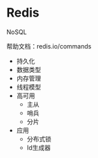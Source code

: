 # Redis

NoSQL

帮助文档：redis.io/commands

- 持久化
- 数据类型
- 内存管理
- 线程模型
- 高可用
  - 主从
  - 哨兵
  - 分片
- 应用
  - 分布式锁
  - Id生成器
  

